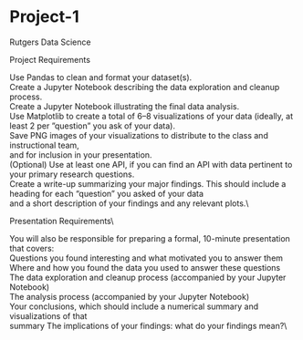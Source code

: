 # Project-1
Rutgers Data Science

Project Requirements
 
Use Pandas to clean and format your dataset(s).\
Create a Jupyter Notebook describing the data exploration and cleanup process.\
Create a Jupyter Notebook illustrating the final data analysis.\
Use Matplotlib to create a total of 6–8 visualizations of your data (ideally, at least 2 per ”question” you ask of your data).\
Save PNG images of your visualizations to distribute to the class and instructional team, \
and for inclusion in your presentation.\
(Optional) Use at least one API, if you can find an API with data pertinent to your primary research questions.\
Create a write-up summarizing your major findings. This should include a heading for each “question” you asked of your data\
and a short description of your findings and any relevant plots.\

 
Presentation Requirements\

You will also be responsible for preparing a formal, 10-minute presentation that covers: \
Questions you found interesting and what motivated you to answer them\
Where and how you found the data you used to answer these questions\
The data exploration and cleanup process (accompanied by your Jupyter Notebook)\
The analysis process (accompanied by your Jupyter Notebook)\
Your conclusions, which should include a numerical summary and visualizations of that\
summary The implications of your findings: what do your findings mean?\
